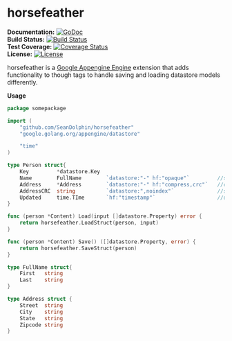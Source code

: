 # horsefeather

**Documentation:** [![GoDoc](https://godoc.org/github.com/SeanDolphin/horsefeather?status.png)](http://godoc.org/github.com/SeanDolphin/horsefeather)  
**Build Status:** [![Build Status](https://travis-ci.org/SeanDolphin/horsefeather.svg?branch=master)](https://travis-ci.org/SeanDolphin/horsefeather)  
**Test Coverage:** [![Coverage Status](https://coveralls.io/repos/SeanDolphin/horsefeather/badge.svg)](https://coveralls.io/r/SeanDolphin/horsefeather)  
**License:**       [![License](http://img.shields.io/:license-apache-blue.svg)](http://www.apache.org/licenses/LICENSE-2.0.html)

horsefeather is a [Google Appengine Engine](https://github.com/golang/appengine) extension that adds functionality to though tags to handle saving and loading datastore models differently.

**Usage**

~~~ go
package somepackage

import (
	"github.com/SeanDolphin/horsefeather"
	"google.golang.org/appengine/datastore"

	"time"
)

type Person struct{
	Key    		*datastore.Key
	Name 		FullName 		`datastore:"-" hf:"opaque"`			//saves this property as a json string
	Address    	*Address  		`datastore:"-" hf:"compress,crc"`	//compresses this property and calculates and crc
	AddressCRC	string			`datastore:",noindex"`				//set by horsefeather crc above
	Updated 	time.TIme 		`hf:"timestamp"`					//updated on save with current timestamp
}

func (person *Content) Load(input []datastore.Property) error {
	return horsefeather.LoadStruct(person, input)
}

func (person *Content) Save() ([]datastore.Property, error) {
	return horsefeather.SaveStruct(person)
}

type FullName struct{
	First	string
	Last 	string
}

type Address struct {
	Street  string
	City    string
	State   string
	Zipcode string
}
~~~
